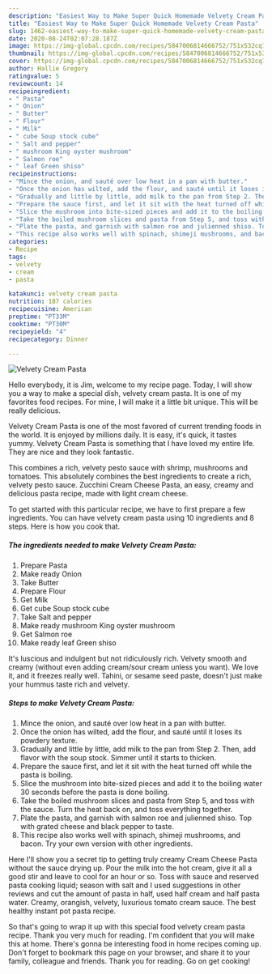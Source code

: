 ```yaml
---
description: "Easiest Way to Make Super Quick Homemade Velvety Cream Pasta"
title: "Easiest Way to Make Super Quick Homemade Velvety Cream Pasta"
slug: 1462-easiest-way-to-make-super-quick-homemade-velvety-cream-pasta
date: 2020-08-24T02:07:28.187Z
image: https://img-global.cpcdn.com/recipes/5847006814666752/751x532cq70/velvety-cream-pasta-recipe-main-photo.jpg
thumbnail: https://img-global.cpcdn.com/recipes/5847006814666752/751x532cq70/velvety-cream-pasta-recipe-main-photo.jpg
cover: https://img-global.cpcdn.com/recipes/5847006814666752/751x532cq70/velvety-cream-pasta-recipe-main-photo.jpg
author: Hallie Gregory
ratingvalue: 5
reviewcount: 14
recipeingredient:
- " Pasta"
- " Onion"
- " Butter"
- " Flour"
- " Milk"
- " cube Soup stock cube"
- " Salt and pepper"
- " mushroom King oyster mushroom"
- " Salmon roe"
- " leaf Green shiso"
recipeinstructions:
- "Mince the onion, and sauté over low heat in a pan with butter."
- "Once the onion has wilted, add the flour, and sauté until it loses its powdery texture."
- "Gradually and little by little, add milk to the pan from Step 2. Then, add flavor with the soup stock. Simmer until it starts to thicken."
- "Prepare the sauce first, and let it sit with the heat turned off while the pasta is boiling."
- "Slice the mushroom into bite-sized pieces and add it to the boiling water 30 seconds before the pasta is done boiling."
- "Take the boiled mushroom slices and pasta from Step 5, and toss with the sauce. Turn the heat back on, and toss everything together."
- "Plate the pasta, and garnish with salmon roe and julienned shiso. Top with grated cheese and black pepper to taste."
- "This recipe also works well with spinach, shimeji mushrooms, and bacon. Try your own version with other ingredients."
categories:
- Recipe
tags:
- velvety
- cream
- pasta

katakunci: velvety cream pasta 
nutrition: 187 calories
recipecuisine: American
preptime: "PT33M"
cooktime: "PT30M"
recipeyield: "4"
recipecategory: Dinner

---
```



![Velvety Cream Pasta](https://img-global.cpcdn.com/recipes/5847006814666752/751x532cq70/velvety-cream-pasta-recipe-main-photo.jpg)

Hello everybody, it is Jim, welcome to my recipe page. Today, I will show you a way to make a special dish, velvety cream pasta. It is one of my favorites food recipes. For mine, I will make it a little bit unique. This will be really delicious.

Velvety Cream Pasta is one of the most favored of current trending foods in the world. It is enjoyed by millions daily. It is easy, it's quick, it tastes yummy. Velvety Cream Pasta is something that I have loved my entire life. They are nice and they look fantastic.

This combines a rich, velvety pesto sauce with shrimp, mushrooms and tomatoes. This absolutely combines the best ingredients to create a rich, velvety pesto sauce. Zucchini Cream Cheese Pasta, an easy, creamy and delicious pasta recipe, made with light cream cheese.


To get started with this particular recipe, we have to first prepare a few ingredients. You can have velvety cream pasta using 10 ingredients and 8 steps. Here is how you cook that.

<!--inarticleads1-->

##### The ingredients needed to make Velvety Cream Pasta:

1. Prepare  Pasta
1. Make ready  Onion
1. Take  Butter
1. Prepare  Flour
1. Get  Milk
1. Get  cube Soup stock cube
1. Take  Salt and pepper
1. Make ready  mushroom King oyster mushroom
1. Get  Salmon roe
1. Make ready  leaf Green shiso


It&#39;s luscious and indulgent but not ridiculously rich. Velvety smooth and creamy (without even adding cream/sour cream unless you want). We love it, and it freezes really well. Tahini, or sesame seed paste, doesn&#39;t just make your hummus taste rich and velvety. 

<!--inarticleads2-->

##### Steps to make Velvety Cream Pasta:

1. Mince the onion, and sauté over low heat in a pan with butter.
1. Once the onion has wilted, add the flour, and sauté until it loses its powdery texture.
1. Gradually and little by little, add milk to the pan from Step 2. Then, add flavor with the soup stock. Simmer until it starts to thicken.
1. Prepare the sauce first, and let it sit with the heat turned off while the pasta is boiling.
1. Slice the mushroom into bite-sized pieces and add it to the boiling water 30 seconds before the pasta is done boiling.
1. Take the boiled mushroom slices and pasta from Step 5, and toss with the sauce. Turn the heat back on, and toss everything together.
1. Plate the pasta, and garnish with salmon roe and julienned shiso. Top with grated cheese and black pepper to taste.
1. This recipe also works well with spinach, shimeji mushrooms, and bacon. Try your own version with other ingredients.


Here I&#39;ll show you a secret tip to getting truly creamy Cream Cheese Pasta without the sauce drying up. Pour the milk into the hot cream, give it all a good stir and leave to cool for an hour or so. Toss with sauce and reserved pasta cooking liquid; season with salt and I used suggestions in other reviews and cut the amount of pasta in half, used half cream and half pasta water. Creamy, orangish, velvety, luxurious tomato cream sauce. The best healthy instant pot pasta recipe. 

So that's going to wrap it up with this special food velvety cream pasta recipe. Thank you very much for reading. I'm confident that you will make this at home. There's gonna be interesting food in home recipes coming up. Don't forget to bookmark this page on your browser, and share it to your family, colleague and friends. Thank you for reading. Go on get cooking!
